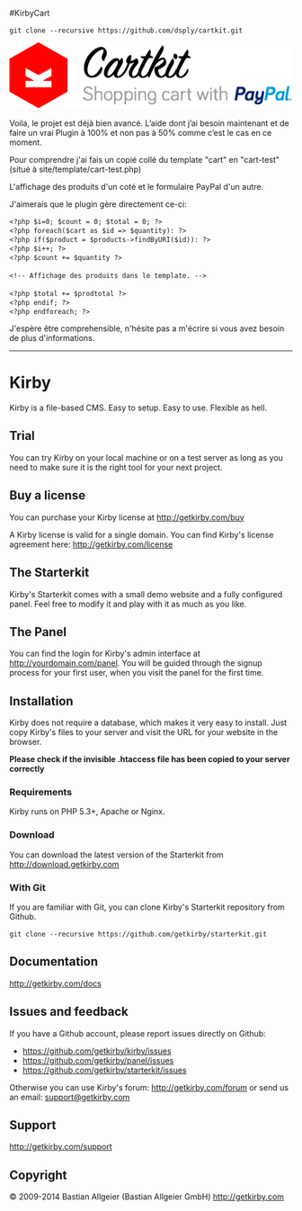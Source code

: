 #KirbyCart

    git clone --recursive https://github.com/dsply/cartkit.git

![Image Alt](cartkit.png)

Voila, le projet est déjà bien avancé.
L’aide dont j’ai besoin maintenant et de faire un vrai Plugin à 100% et non pas à 50% comme c’est le cas en ce moment.

Pour comprendre j'ai fais un copié collé du template "cart" en "cart-test" (situé à site/template/cart-test.php)

L'affichage des produits d'un coté et le formulaire PayPal d'un autre.

J'aimerais que le plugin gère directement ce-ci:

    <?php $i=0; $count = 0; $total = 0; ?>
    <?php foreach($cart as $id => $quantity): ?>
    <?php if($product = $products->findByURI($id)): ?>
    <?php $i++; ?>
    <?php $count += $quantity ?>
    
    <!-- Affichage des produits dans le template. -->
    
    <?php $total += $prodtotal ?>
    <?php endif; ?>
    <?php endforeach; ?>


J'espère être comprehensible, n'hésite pas a m'écrire si vous avez besoin de plus d'informations.

---

# Kirby

Kirby is a file-based CMS.
Easy to setup. Easy to use. Flexible as hell.

## Trial

You can try Kirby on your local machine or on a test
server as long as you need to make sure it is the right
tool for your next project.

## Buy a license

You can purchase your Kirby license at
<http://getkirby.com/buy>

A Kirby license is valid for a single domain. You can find
Kirby's license agreement here: <http://getkirby.com/license>

## The Starterkit

Kirby's Starterkit comes with a small demo website and a fully
configured panel. Feel free to modify it and play with it as
much as you like.

## The Panel

You can find the login for Kirby's admin interface at
http://yourdomain.com/panel. You will be guided through the signup
process for your first user, when you visit the panel
for the first time.

## Installation

Kirby does not require a database, which makes it very easy to
install. Just copy Kirby's files to your server and visit the
URL for your website in the browser.

**Please check if the invisible .htaccess file has been
copied to your server correctly**

### Requirements

Kirby runs on PHP 5.3+, Apache or Nginx.

### Download

You can download the latest version of the Starterkit
from http://download.getkirby.com

### With Git

If you are familiar with Git, you can clone Kirby's
Starterkit repository from Github.

    git clone --recursive https://github.com/getkirby/starterkit.git

## Documentation
<http://getkirby.com/docs>

## Issues and feedback

If you have a Github account, please report issues
directly on Github:

- <https://github.com/getkirby/kirby/issues>
- <https://github.com/getkirby/panel/issues>
- <https://github.com/getkirby/starterkit/issues>

Otherwise you can use Kirby's forum: http://getkirby.com/forum
or send us an email: <support@getkirby.com>

## Support
<http://getkirby.com/support>

## Copyright

© 2009-2014 Bastian Allgeier (Bastian Allgeier GmbH)
<http://getkirby.com>